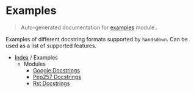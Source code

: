 # Examples

> Auto-generated documentation for [examples](../../examples/__init__.py) module..

Examples of different docstring formats supported by `handsdown`.
Can be used as a list of supported features.

- [Index](../README.md#modules) / Examples
  - Modules
    - [Google Docstrings](google_docstrings.md#google-docstrings)
    - [Pep257 Docstrings](pep257_docstrings.md#pep257-docstrings)
    - [Rst Docstrings](rst_docstrings.md#rst-docstrings)
